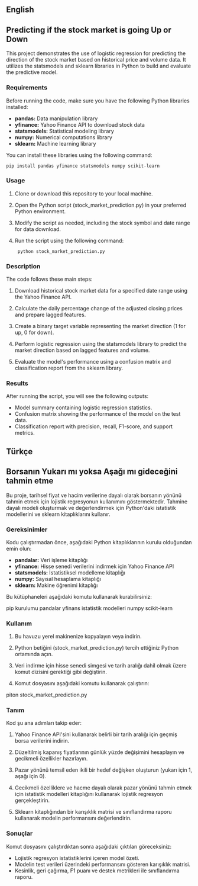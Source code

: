 ## English
## Predicting if the stock market is going Up or Down
This project demonstrates the use of logistic regression for predicting the direction of the stock market based on historical price and volume data. It utilizes the statsmodels and sklearn libraries in Python to build and evaluate the predictive model.

### Requirements

Before running the code, make sure you have the following Python libraries installed:

- **pandas:** Data manipulation library
- **yfinance:** Yahoo Finance API to download stock data
- **statsmodels:** Statistical modeling library
- **numpy:** Numerical computations library
- **sklearn:** Machine learning library

You can install these libraries using the following command:

	pip install pandas yfinance statsmodels numpy scikit-learn

### Usage

1. Clone or download this repository to your local machine.

2. Open the Python script (stock_market_prediction.py) in your preferred Python environment.

3. Modify the script as needed, including the stock symbol and date range for data download.

4. Run the script using the following command:

		python stock_market_prediction.py

### Description

The code follows these main steps:

1. Download historical stock market data for a specified date range using the Yahoo Finance API.

2. Calculate the daily percentage change of the adjusted closing prices and prepare lagged features.

3. Create a binary target variable representing the market direction (1 for up, 0 for down).

4. Perform logistic regression using the statsmodels library to predict the market direction based on lagged features and volume.

5. Evaluate the model's performance using a confusion matrix and classification report from the sklearn library.

### Results

After running the script, you will see the following outputs:

- Model summary containing logistic regression statistics.
- Confusion matrix showing the performance of the model on the test data.
- Classification report with precision, recall, F1-score, and support metrics.


## Türkçe
## Borsanın Yukarı mı yoksa Aşağı mı gideceğini tahmin etme
Bu proje, tarihsel fiyat ve hacim verilerine dayalı olarak borsanın yönünü tahmin etmek için lojistik regresyonun kullanımını göstermektedir. Tahmine dayalı modeli oluşturmak ve değerlendirmek için Python'daki istatistik modellerini ve sklearn kitaplıklarını kullanır.

### Gereksinimler

Kodu çalıştırmadan önce, aşağıdaki Python kitaplıklarının kurulu olduğundan emin olun:

- **pandalar:** Veri işleme kitaplığı
- **yfinance:** Hisse senedi verilerini indirmek için Yahoo Finance API
- **statsmodels:** İstatistiksel modelleme kitaplığı
- **numpy:** Sayısal hesaplama kitaplığı
- **sklearn:** Makine öğrenimi kitaplığı

Bu kütüphaneleri aşağıdaki komutu kullanarak kurabilirsiniz:

pip kurulumu pandalar yfinans istatistik modelleri numpy scikit-learn

### Kullanım

1. Bu havuzu yerel makinenize kopyalayın veya indirin.

2. Python betiğini (stock_market_prediction.py) tercih ettiğiniz Python ortamında açın.

3. Veri indirme için hisse senedi simgesi ve tarih aralığı dahil olmak üzere komut dizisini gerektiği gibi değiştirin.

4. Komut dosyasını aşağıdaki komutu kullanarak çalıştırın:

piton stock_market_prediction.py

### Tanım

Kod şu ana adımları takip eder:

1. Yahoo Finance API'sini kullanarak belirli bir tarih aralığı için geçmiş borsa verilerini indirin.

2. Düzeltilmiş kapanış fiyatlarının günlük yüzde değişimini hesaplayın ve gecikmeli özellikler hazırlayın.

3. Pazar yönünü temsil eden ikili bir hedef değişken oluşturun (yukarı için 1, aşağı için 0).

4. Gecikmeli özelliklere ve hacme dayalı olarak pazar yönünü tahmin etmek için istatistik modelleri kitaplığını kullanarak lojistik regresyon gerçekleştirin.

5. Sklearn kitaplığından bir karışıklık matrisi ve sınıflandırma raporu kullanarak modelin performansını değerlendirin.

### Sonuçlar

Komut dosyasını çalıştırdıktan sonra aşağıdaki çıktıları göreceksiniz:

- Lojistik regresyon istatistiklerini içeren model özeti.
- Modelin test verileri üzerindeki performansını gösteren karışıklık matrisi.
- Kesinlik, geri çağırma, F1 puanı ve destek metrikleri ile sınıflandırma raporu.
